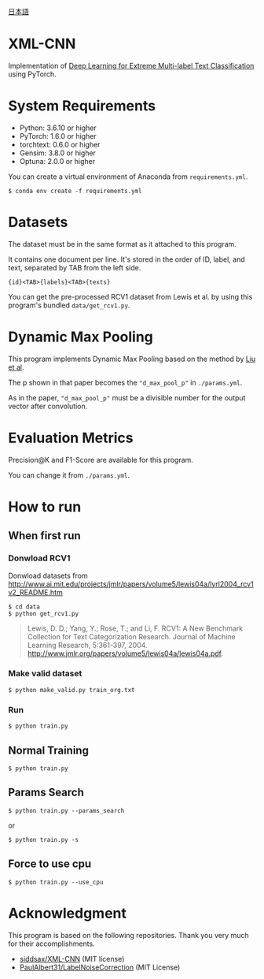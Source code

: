 [日本語](https://github.com/yu54ku/xml-cnn/blob/master/README_J.md)

# XML-CNN
Implementation of [Deep Learning for Extreme Multi-label Text Classification](http://nyc.lti.cs.cmu.edu/yiming/Publications/jliu-sigir17.pdf) using PyTorch.

# System Requirements
- Python: 3.6.10 or higher
- PyTorch: 1.6.0 or higher
- torchtext: 0.6.0 or higher
- Gensim: 3.8.0 or higher
- Optuna: 2.0.0 or higher

You can create a virtual environment of Anaconda from `requirements.yml`.

```
$ conda env create -f requirements.yml
```


# Datasets
The dataset must be in the same format as it attached to this program.

It contains one document per line.
It's stored in the order of ID, label, and text, separated by TAB from the left side.

```
{id}<TAB>{labels}<TAB>{texts}
```

You can get the pre-processed RCV1 dataset from Lewis et al. by using this program's bundled `data/get_rcv1.py`.


# Dynamic Max Pooling
This program implements Dynamic Max Pooling based on the method by [Liu et al](http://nyc.lti.cs.cmu.edu/yiming/Publications/jliu-sigir17.pdf).

The p shown in that paper becomes the `"d_max_pool_p"` in `./params.yml`.

As in the paper, `"d_max_pool_p"` must be a divisible number for the output vector after convolution.


# Evaluation Metrics
Precision@K and F1-Score are available for this program.

You can change it from `./params.yml`.

# How to run
## When first run
### Donwload RCV1

Donwload datasets from http://www.ai.mit.edu/projects/jmlr/papers/volume5/lewis04a/lyrl2004_rcv1v2_README.htm

```
$ cd data
$ python get_rcv1.py
```
> Lewis, D. D.; Yang, Y.; Rose, T.; and Li, F. RCV1: A New Benchmark Collection for Text Categorization Research. Journal of Machine Learning Research, 5:361-397, 2004. http://www.jmlr.org/papers/volume5/lewis04a/lewis04a.pdf. 


### Make valid dataset

```
$ python make_valid.py train_org.txt
```

### Run

```
$ python train.py
```

## Normal Training

```
$ python train.py
```

## Params Search
```
$ python train.py --params_search
```
or
```
$ python train.py -s
```
## Force to use cpu

```
$ python train.py --use_cpu
```

# Acknowledgment
This program is based on the following repositories.
Thank you very much for their accomplishments.


- [siddsax/XML-CNN](https://github.com/siddsax/XML-CNN) (MIT license)
- [PaulAlbert31/LabelNoiseCorrection](https://github.com/PaulAlbert31/LabelNoiseCorrection) (MIT License)
